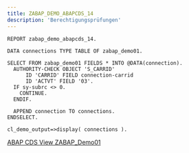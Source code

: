 ```yaml
---
title: ZABAP_DEMO_ABAPCDS_14
description: 'Berechtigungsprüfungen'
---
```


```abap
REPORT zabap_demo_abapcds_14.

DATA connections TYPE TABLE OF zabap_demo01.

SELECT FROM zabap_demo01 FIELDS * INTO @DATA(connection).
  AUTHORITY-CHECK OBJECT 'S_CARRID'
      ID 'CARRID' FIELD connection-carrid
      ID 'ACTVT' FIELD '03'.
  IF sy-subrc <> 0.
    CONTINUE.
  ENDIF.
  
  APPEND connection TO connections.
ENDSELECT.

cl_demo_output=>display( connections ).
```

[ABAP CDS View ZABAP_Demo01](../cds-views/zabap_demo01.md)